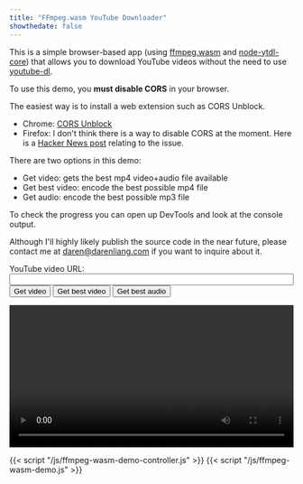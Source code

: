 ```yaml
---
title: "FFmpeg.wasm YouTube Downloader"
showthedate: false
---
```


This is a simple browser-based app (using [ffmpeg.wasm](https://github.com/ffmpegwasm/ffmpeg.wasm)
and [node-ytdl-core](https://github.com/fent/node-ytdl-core)) that allows you to download YouTube videos without the
need to use [youtube-dl](https://youtube-dl.org/).

To use this demo, you **must disable CORS** in your browser.

The easiest way is to install a web extension such as CORS Unblock.

* Chrome: [CORS Unblock](https://chrome.google.com/webstore/detail/cors-unblock/lfhmikememgdcahcdlaciloancbhjino?hl=en)
* Firefox: I don't think there is a way to disable CORS at the moment. Here is
  a [Hacker News post](https://news.ycombinator.com/item?id=18595258) relating to the issue.

There are two options in this demo:

* Get video: gets the best mp4 video+audio file available
* Get best video: encode the best possible mp4 file
* Get audio: encode the best possible mp3 file

To check the progress you can open up DevTools and look at the console output.

Although I'll highly likely publish the source code in the near future, please contact me at daren@darenliang.com if you
want to inquire about it.

<div>
    <label>YouTube video URL: <input type="text" id="url" style="width: 100%"></label>
    <br>
    <button onclick="getVideo()">Get video</button>
    <button onclick="getBestVideo()">Get best video</button>
    <button onclick="getAudio()">Get best audio</button>
</div>

<video id="player" width="100%" controls></video>

{{< script "/js/ffmpeg-wasm-demo-controller.js" >}}
{{< script "/js/ffmpeg-wasm-demo.js" >}}
